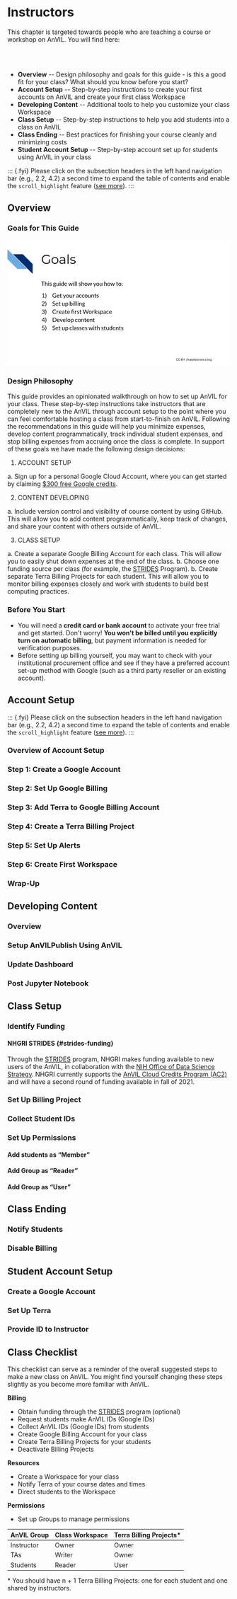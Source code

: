 # Instructors

This chapter is targeted towards people who are teaching a course or workshop on AnVIL. You will find here:

<br> <!-- Capital letter makes part of below content indented which doesn't look good.. can remove the <br> if more text is added above -->
<br>

- **Overview** -- Design philosophy and goals for this guide - is this a good fit for your class?  What should you know before you start?
- **Account Setup** -- Step-by-step instructions to create your first accounts on AnVIL and create your first class Workspace
- **Developing Content** -- Additional tools to help you customize your class Workspace
- **Class Setup** -- Step-by-step instructions to help you add students into a class on AnVIL
- **Class Ending** -- Best practices for finishing your course cleanly and minimizing costs
- **Student Account Setup** -- Step-by-step account set up for students using AnVIL in your class

::: {.fyi}
Please click on the subsection headers in the left hand 
navigation bar (e.g., 2.2, 4.2) a second time to expand the 
table of contents and enable the `scroll_highlight` feature 
([see more](https://jhudatascience.org/AnVIL_Book_Getting_Started/introduction.html#activate-scroll_highlight-feature)).
:::

<!------------------------------------------>

## Overview

### Goals for This Guide

<img src="04-instructors_files/figure-html//1HHWg47Tg6miv_K7GNB6ZDTx-4Jc5IMl7APfFtD1Rqag_ge21c626cf0_0_5.png" title="List of goals for this guide: (1) get your accounts, (2) set up billing, (3) create your first Workspace, (4) develop content, and (5) set up classes with students." alt="List of goals for this guide: (1) get your accounts, (2) set up billing, (3) create your first Workspace, (4) develop content, and (5) set up classes with students."  />

### Design Philosophy

This guide provides an opinionated walkthrough on how to set up AnVIL for your class.  These step-by-step instructions take instructors that are completely new to the AnVIL through account setup to the point where you can feel comfortable hosting a class from start-to-finish on AnVIL. Following the recommendations in this guide will help you minimize expenses, develop content programmatically, track individual student expenses, and stop billing expenses from accruing once the class is complete. In support of these goals we have made the following design decisions:

1. ACCOUNT SETUP

a. Sign up for a personal Google Cloud Account, where you can get started by claiming [$300 free Google credits](https://cloud.google.com/free/docs/gcp-free-tier/#free-trial).

2. CONTENT DEVELOPING

a. Include version control and visibility of course content by using GitHub. This will allow you to add content programmatically, keep track of changes, and share your content with others outside of AnVIL.

3. CLASS SETUP

a. Create a separate Google Billing Account for each class. This will allow you to easily shut down expenses at the end of the class.
b. Choose one funding source per class (for example, the [STRIDES](#strides-funding) Program).
b. Create separate Terra Billing Projects for each student. This will allow you to monitor billing expenses closely and work with students to build best computing practices.

### Before You Start

- You will need a **credit card or bank account** to activate your free trial and get started. Don't worry! **You won't be billed until you explicitly turn on automatic billing**, but payment information is needed for verification purposes.
- Before setting up billing yourself, you may want to check with your institutional procurement office and see if they have a preferred account set-up method with Google (such as a third party reseller or an existing account).

<!-- Checklist -->

<!------------------------------------------>

## Account Setup

::: {.fyi}
Please click on the subsection headers in the left hand 
navigation bar (e.g., 2.2, 4.2) a second time to expand the 
table of contents and enable the `scroll_highlight` feature 
([see more](https://jhudatascience.org/AnVIL_Book_Getting_Started/introduction.html#activate-scroll_highlight-feature)).
:::

### Overview of Account Setup

### Step 1: Create a Google Account

### Step 2: Set Up Google Billing

### Step 3: Add Terra to Google Billing Account

### Step 4: Create a Terra Billing Project

### Step 5: Set Up Alerts

### Step 6: Create First Workspace

### Wrap-Up

<!------------------------------------------>

## Developing Content

### Overview

### Setup AnVILPublish Using AnVIL

### Update Dashboard

### Post Jupyter Notebook

<!------------------------------------------>

## Class Setup

### Identify Funding

#### NHGRI STRIDES {#strides-funding}

Through the [STRIDES](https://datascience.nih.gov/strides) program, NHGRI makes funding available to new users of the AnVIL, in collaboration with the [NIH Office of Data Science Strategy](https://datascience.nih.gov/about/odss). NHGRI currently supports the [AnVIL Cloud Credits Program (AC2)](https://anvilproject.org/news/2021/04/12/announcing-anvil-cloud-cost-credits-program) and will have a second round of funding available in fall of 2021.

### Set Up Billing Project

### Collect Student IDs

### Set Up Permissions

#### Add students as “Member” 

<!-- to Terra Group (so don’t have to type every ID) -->

#### Add Group as “Reader” 

<!-- to Instructor Workspace (to allow clone of this workspace) -->

#### Add Group as “User” 

<!-- Roles on Billing Project (allow to clone any workspace) -->

<!------------------------------------------>

## Class Ending

### Notify Students

### Disable Billing

<!------------------------------------------>

## Student Account Setup

### Create a Google Account

### Set Up Terra

### Provide ID to Instructor

<!------------------------------------------>

## Class Checklist

This checklist can serve as a reminder of the overall suggested steps to make a new class on AnVIL. You might find yourself changing these steps slightly as you become more familiar with AnVIL.

**Billing**

- Obtain funding through the [STRIDES](https://datascience.nih.gov/strides) program (optional)
- Request students make AnVIL IDs (Google IDs) 
- Collect AnVIL IDs (Google IDs) from students
- Create Google Billing Account for your class
- Create Terra Billing Projects for your students
- Deactivate Billing Projects

**Resources**

- Create a Workspace for your class
- Notify Terra of your course dates and times
- Direct students to the Workspace

**Permissions**

- Set up Groups to manage permissions

| AnVIL Group | Class Workspace | Terra Billing Projects*|
|:------------|:----------------|:-----------------------|
| Instructor  | Owner           | Owner                  |
| TAs         | Writer          | Owner                  |
| Students    | Reader          | User                   |

\* You should have n + 1 Terra Billing Projects: one for each student and one shared by instructors.
